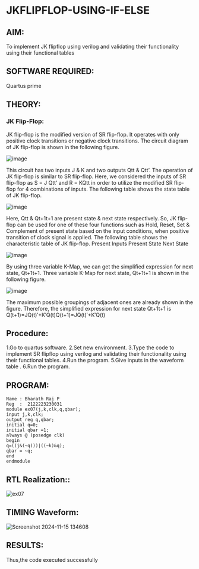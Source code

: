 # JKFLIPFLOP-USING-IF-ELSE

## AIM: 

To implement  JK flipflop using verilog and validating their functionality using their functional tables

## SOFTWARE REQUIRED:

Quartus prime

## THEORY:

### JK Flip-Flop:

JK flip-flop is the modified version of SR flip-flop. It operates with only positive clock transitions or negative clock transitions. The circuit diagram of JK flip-flop is shown in the following figure.

![image](https://github.com/naavaneetha/JKFLIPFLOP-USING-IF-ELSE/assets/154305477/a649c30b-232b-4558-b188-fd6c09845180)


This circuit has two inputs J & K and two outputs Qtt & Qtt’. The operation of JK flip-flop is similar to SR flip-flop. Here, we considered the inputs of SR flip-flop as S = J Qtt’ and R = KQtt in order to utilize the modified SR flip-flop for 4 combinations of inputs. The following table shows the state table of JK flip-flop.

![image](https://github.com/naavaneetha/JKFLIPFLOP-USING-IF-ELSE/assets/154305477/c4360742-e8a8-4937-b089-c46c0433f9a3)

 
Here, Qtt & Qt+1t+1 are present state & next state respectively. So, JK flip-flop can be used for one of these four functions such as Hold, Reset, Set & Complement of present state based on the input conditions, when positive transition of clock signal is applied. The following table shows the characteristic table of JK flip-flop. Present Inputs Present State Next State
 
![image](https://github.com/naavaneetha/JKFLIPFLOP-USING-IF-ELSE/assets/154305477/6c275261-a6d5-4c37-a3a7-1e88ca11c4cd)

By using three variable K-Map, we can get the simplified expression for next state, Qt+1t+1. Three variable K-Map for next state, Qt+1t+1 is shown in the following figure.
 
![image](https://github.com/naavaneetha/JKFLIPFLOP-USING-IF-ELSE/assets/154305477/5174f41b-0ce0-4329-a372-6d1943ea6673)

The maximum possible groupings of adjacent ones are already shown in the figure. Therefore, the simplified expression for next state Qt+1t+1 is Q(t+1)=JQ(t)′+K′Q(t)Q(t+1)=JQ(t)′+K′Q(t)

## Procedure:

1.Go to quartus software.
2.Set new environment.
3.Type the code to implement SR flipflop using verilog and validating their functionality using their functional tables.
4.Run the program.
5.Give inputs in the waveform table .
6.Run the program.


## PROGRAM:
```
Name : Bharath Raj P
Reg  :  2122223230031
module ex07(j,k,clk,q,qbar);
input j,k,clk;
output reg q,qbar;
initial q=0;
initial qbar =1;
always @ (posedge clk)
begin 
q=((j&(~q)))|((~k)&q);
qbar = ~q;
end
endmodule
```

## RTL Realization::
![ex07](https://github.com/user-attachments/assets/c1c38b11-f89c-4fb5-9161-ecfda24e3d71)

## TIMING Waveform:
![Screenshot 2024-11-15 134608](https://github.com/user-attachments/assets/deaf0bab-6104-4f50-ba7c-acdd44d1036f)

## RESULTS:
Thus,the code executed successfully
